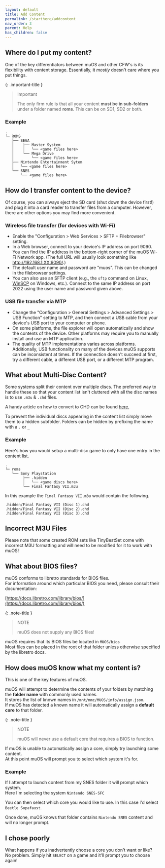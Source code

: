 ```yaml
---
layout: default
title: Add Content
permalink: /starthere/addcontent
nav_order: 3
parent: Help
has_children: false
---
```


## Where do I put my content?

One of the key differentiators between muOS and other CFW's is its flexibility with content storage.
Essentially, it _mostly_ doesn't care where you put things.

{: .important-title }
> Important
>
>The only firm rule is that all your content **must be in sub-folders** under a folder named **roms**.
>This can be on SD1, SD2 or both.

### Example

```
.
└─ ROMS
   ├── SEGA
   │    ├── Master System
   │    │   └── <game files here>
   │    └── Mega Drive
   │        └── <game files here>
   ├── Nintendo Entertainment Sytem
   │   └── <game files here>
   └── SNES
       └── <game files here>
```

## How do I transfer content to the device?

Of course, you can always eject the SD card (shut down the device first!) and plug it into a card reader to transfer
files from a computer. However, there are other options you may find more convenient.

### Wireless file transfer (for devices with Wi-Fi)

* Enable the "Configuration > Web Services > SFTP + Filebrowser" setting.
* In a Web browser, connect to your device's IP address on port 9090.
  You can find the IP address in the bottom-right corner of the muOS Wi-Fi Network app.
  (The full URL will usually look something like http://192.168.1.XX:9090/.)
* The default user name and password are "muos". This can be changed in the filebrowser settings.
* You can also use an SFTP client (e.g., the `sftp` command on Linux, [WinSCP](https://winscp.net/) on Windows, etc.).
  Connect to the same IP address on port 2022 using the user name and password given above.

### USB file transfer via MTP

* Change the "Configuration > General Settings > Advanced Settings > USB Function" setting to MTP, and then connect a
  USB cable from your device's USB port to your computer or phone.
* On some platforms, the file explorer will open automatically and show the contents of the device.
  Other platforms may require you to manually install and use an MTP application.
* The quality of MTP implementations varies across platforms.
  Additionally, USB functionality on many of the devices muOS supports can be inconsistent at times.
  If the connection doesn't succeed at first, try a different cable, a different USB port, or a different MTP program.

## What about Multi-Disc Content?

Some systems split their content over multiple discs. The preferred way to handle these so that your content list isn't
cluttered with all the disc names is to use `.m3u` & `.chd` files.

A handy article on how to convert to CHD can be
found [here.](https://wiki.recalbox.com/en/tutorials/utilities/rom-conversion/chdman)

To prevent the individual discs appearing in the content list simply move them to a hidden subfolder. Folders can be
hidden by prefixing the name with a `.` or `_`

### Example

Here's how you would setup a multi-disc game to only have one entry in the content list.

```
.
└─ roms
   └── Sony Playstation
        ├── .hidden
        │   └── <game discs here>
        └── Final Fantasy VII.m3u   
```

In this example the `Final Fantasy VII.m3u` would contain the following.

```
.hidden/Final Fantasy VII (Disc 1).chd
.hidden/Final Fantasy VII (Disc 2).chd
.hidden/Final Fantasy VII (Disc 3).chd
```

## Incorrect M3U Files

Please note that some created ROM sets like TinyBestSet come with incorrect M3U formatting and will need to be modified
for it to work with muOS!

## What about BIOS files?

muOS conforms to libretro standards for BIOS files.  
For information around which particular BIOS you need, please consult their documentation:

[https://docs.libretro.com/library/bios/](https://docs.libretro.com/library/bios/)

{: .note-title }
> NOTE
>
> muOS does not supply any BIOS files!

muOS requires that its BIOS files be located in ``MUOS/bios``  
Most files can be placed in the root of that folder unless otherwise specified by the libretro docs.

## How does muOS know what my content is?

This is one of the key features of muOS.

muOS will attempt to determine the contents of your folders by matching the **folder name** with commonly used names.  
It stores the list of known names in ``/mnt/mmc/MUOS/info/assign.json``.  
If muOS has detected a known name it will automatically assign a **default core** to that folder.

{: .note-title }
> NOTE
>
> muOS will never use a default core that requires a BIOS to function.

If muOS is unable to automatically assign a core, simply try launching some content.  
At this point muOS will prompt you to select which system it's for.

### Example

If I attempt to launch content from my SNES folder it will prompt which system.  
Here I'm selecting the system ``Nintendo SNES-SFC``

You can then select which core you would like to use. In this case I'd select ``Beetle Supafaust``.

Once done, muOS knows that folder contains ``Nintendo SNES`` content and will no longer prompt.

## I chose poorly

What happens if you inadvertently choose a core you don't want or like?  
No problem. Simply hit `SELECT` on a game and it'll prompt you to choose again!
